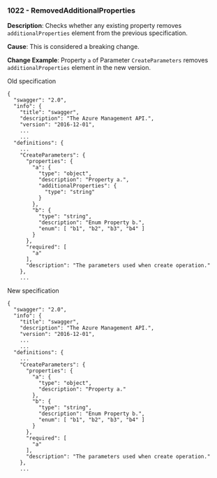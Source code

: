 ### 1022 - RemovedAdditionalProperties

**Description**: Checks whether any existing property removes `additionalProperties` element from the previous specification.

**Cause**: This is considered a breaking change.

**Change Example**: Property `a` of Parameter `CreateParameters` removes `additionalProperties` element in the new version.

Old specification
```json5
{
  "swagger": "2.0",
  "info": {
    "title": "swagger",
    "description": "The Azure Management API.",
    "version": "2016-12-01",
    ...
    ...
  "definitions": {
    ...
    "CreateParameters": {
      "properties": {
        "a": {
          "type": "object",
          "description": "Property a.",
          "additionalProperties": {
            "type": "string"
          }
        },
        "b": {
          "type": "string",
          "description": "Enum Property b.",
          "enum": [ "b1", "b2", "b3", "b4" ]
        }
      },
      "required": [
        "a"
      ],
      "description": "The parameters used when create operation."
    },
    ...  
```

New specification
```json5
{
  "swagger": "2.0",
  "info": {
    "title": "swagger",
    "description": "The Azure Management API.",
    "version": "2016-12-01",
    ...
    ...
  "definitions": {
    ...
    "CreateParameters": {
      "properties": {
        "a": {
          "type": "object",
          "description": "Property a."
        },
        "b": {
          "type": "string",
          "description": "Enum Property b.",
          "enum": [ "b1", "b2", "b3", "b4" ]
        }
      },
      "required": [
        "a"
      ],
      "description": "The parameters used when create operation."
    },
    ... 
```
